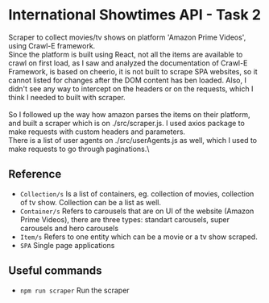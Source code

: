# International Showtimes API - Task 2

Scraper to collect movies/tv shows on platform 'Amazon Prime Videos', using Crawl-E framework.\
Since the platform is built using React, not all the items are available to crawl on first load, as I saw and analyzed the documentation of Crawl-E Framework, is based on cheerio, it is not built to scrape SPA websites, so it cannot listed for changes after the DOM content has ben loaded. Also, I didn't see any way to intercept on the headers or on the requests, which I think I needed to built with scraper.\
\
So I followed up the way how amazon parses the items on their platform, and built a scraper which is on ./src/scraper.js. I used axios package to make requests with custom headers and parameters.\
There is a list of user agents on ./src/userAgents.js as well, which I used to make requests to go through paginations.\

## Reference

* `Collection/s`   Is a list of containers, eg. collection of movies, collection of tv show. Collection can be a list as well.
* `Container/s`   Refers to carousels that are on UI of the website (Amazon Prime Videos), there are three types: standart carousels, super carousels and hero carousels
* `Item/s`   Refers to one entity which can be a movie or a tv show scraped.
* `SPA`   Single page applications


## Useful commands

* `npm run scraper`   Run the scraper